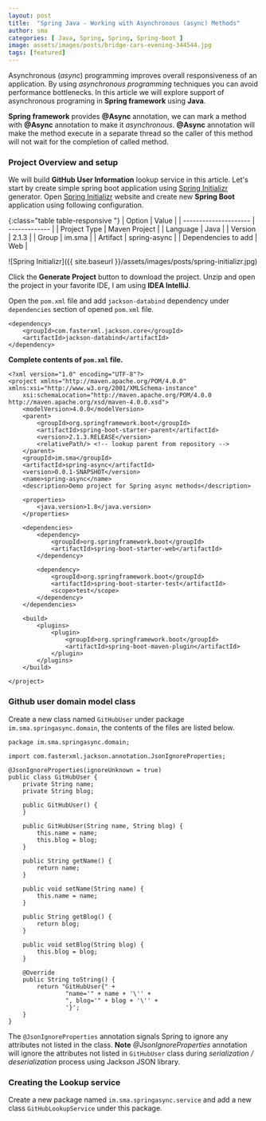 ```yaml
---
layout: post
title:  "Spring Java - Working with Asynchronous (async) Methods"
author: sma
categories: [ Java, Spring, Spring, Spring-boot ]
image: assets/images/posts/bridge-cars-evening-344544.jpg
tags: [featured]
---
```


Asynchronous (_async_) programming improves overall responsiveness of an application. By using  _asynchronous programming_ techniques you can avoid performance bottlenecks. In this article we will explore support of asynchronous programing in **Spring framework** using **Java**.

**Spring framework** provides **@Async** annotation, we can mark a method with **@Async** annotation  to make it _asynchronous_. **@Async** annotation will make the method execute in a separate thread so the caller of this method will not wait for the completion of called method.

### Project Overview and setup
We will build **GitHub User Information** lookup service in this article. Let's start by create simple spring boot application using [Spring Initializr](https://start.spring.io) generator. Open [Spring Initializr](https://start.spring.io) website and create new **Spring Boot** application using following configuration.

{:class="table table-responsive "}
| Option                | Value             |
| --------------------- | -------------     |
| Project Type          | Maven Project     |
| Language              | Java              |
| Version               | 2.1.3             |
| Group                 | im.sma            |
| Artifact              | spring-async      |
| Dependencies to add   | Web               |

![Spring Initializr]({{ site.baseurl }}/assets/images/posts/spring-initializr.jpg)

Click the **Generate Project** button to download the project. Unzip and open the  project in your favorite IDE, I am using **IDEA IntelliJ**.

Open the `pom.xml` file and add `jackson-databind` dependency under `dependencies` section of opened `pom.xml` file.

```
<dependency>
    <groupId>com.fasterxml.jackson.core</groupId>
    <artifactId>jackson-databind</artifactId>
</dependency>
```

**Complete contents of `pom.xml` file.**

```
<?xml version="1.0" encoding="UTF-8"?>
<project xmlns="http://maven.apache.org/POM/4.0.0" xmlns:xsi="http://www.w3.org/2001/XMLSchema-instance"
	xsi:schemaLocation="http://maven.apache.org/POM/4.0.0 http://maven.apache.org/xsd/maven-4.0.0.xsd">
	<modelVersion>4.0.0</modelVersion>
	<parent>
		<groupId>org.springframework.boot</groupId>
		<artifactId>spring-boot-starter-parent</artifactId>
		<version>2.1.3.RELEASE</version>
		<relativePath/> <!-- lookup parent from repository -->
	</parent>
	<groupId>im.sma</groupId>
	<artifactId>spring-async</artifactId>
	<version>0.0.1-SNAPSHOT</version>
	<name>spring-async</name>
	<description>Demo project for Spring async methods</description>

	<properties>
		<java.version>1.8</java.version>
	</properties>

	<dependencies>
		<dependency>
			<groupId>org.springframework.boot</groupId>
			<artifactId>spring-boot-starter-web</artifactId>
		</dependency>

		<dependency>
			<groupId>org.springframework.boot</groupId>
			<artifactId>spring-boot-starter-test</artifactId>
			<scope>test</scope>
		</dependency>
	</dependencies>

	<build>
		<plugins>
			<plugin>
				<groupId>org.springframework.boot</groupId>
				<artifactId>spring-boot-maven-plugin</artifactId>
			</plugin>
		</plugins>
	</build>

</project>
```

### Github user domain model class
Create a new class named `GitHubUser` under package `im.sma.springasync.domain`, the contents of the files are listed below.

```
package im.sma.springasync.domain;

import com.fasterxml.jackson.annotation.JsonIgnoreProperties;

@JsonIgnoreProperties(ignoreUnknown = true)
public class GitHubUser {
    private String name;
    private String blog;

    public GitHubUser() {
    }

    public GitHubUser(String name, String blog) {
        this.name = name;
        this.blog = blog;
    }

    public String getName() {
        return name;
    }

    public void setName(String name) {
        this.name = name;
    }

    public String getBlog() {
        return blog;
    }

    public void setBlog(String blog) {
        this.blog = blog;
    }

    @Override
    public String toString() {
        return "GitHubUser{" +
                "name='" + name + '\'' +
                ", blog='" + blog + '\'' +
                '}';
    }
}
```


The `@JsonIgnoreProperties` annotation signals Spring to ignore any attributes not listed in the class. 
**Note** *@JsonIgnoreProperties* annotation will ignore the attributes not listed in `GitHubUser` class during *serialization / deserialization* process using Jackson JSON library.

### Creating the Lookup service
Create a new package named `im.sma.springasync.service` and add a new class `GitHubLookupService` under this package.

```

```


    
